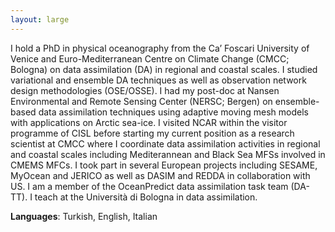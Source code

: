 ```yaml
---
layout: large
---
```


I hold a PhD in physical oceanography from the Ca’ Foscari University of Venice and
Euro-Mediterranean Centre on Climate Change (CMCC; Bologna) on data assimilation (DA) in regional
and coastal scales. I studied variational and ensemble DA techniques as well as observation network
design methodologies (OSE/OSSE). I had my post-doc at Nansen Environmental and Remote Sensing Center
(NERSC; Bergen) on ensemble-based data assimilation techniques using adaptive moving mesh models
with applications on Arctic sea-ice. I visited NCAR within the visitor programme of CISL before
starting my current position as a research scientist at CMCC where I coordinate data assimilation
activities in regional and coastal scales including Mediterannean and Black Sea MFSs involved in
CMEMS MFCs. I took part in several European projects including SESAME, MyOcean and JERICO as
well as DASIM and REDDA in collaboration with US. I am a member of the OceanPredict data
assimilation task team (DA-TT). I teach at the Università di Bologna in data assimilation.

**Languages**: Turkish, English, Italian

